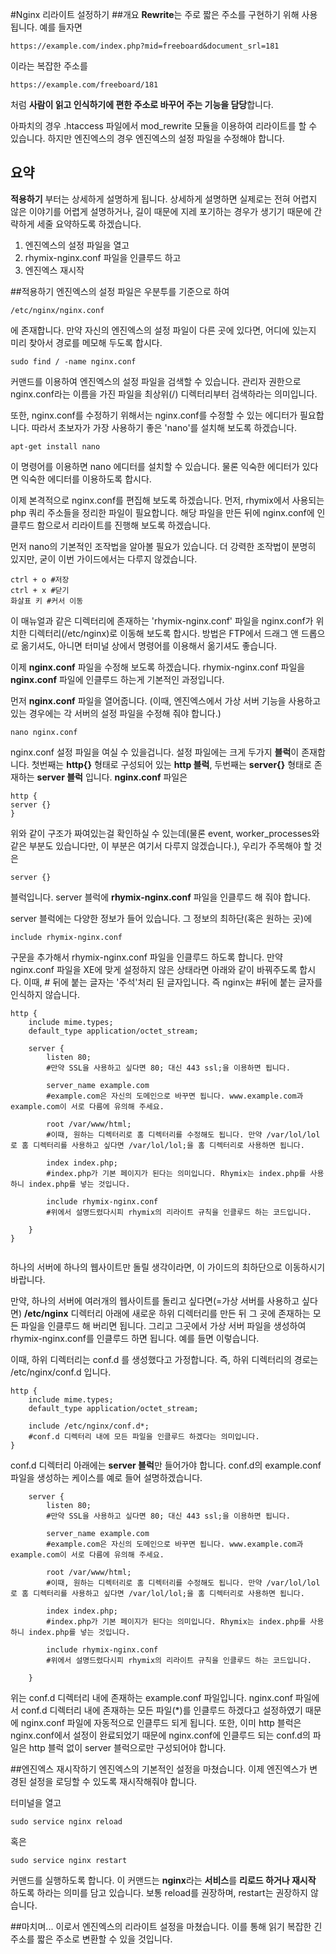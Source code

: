 #Nginx 리라이트 설정하기
##개요
**Rewrite**는 주로 짧은 주소를 구현하기 위해 사용됩니다. 예를 들자면


```
https://example.com/index.php?mid=freeboard&document_srl=181
```


이라는 복잡한 주소를


```
https://example.com/freeboard/181
```

처럼 **사람이 읽고 인식하기에 편한 주소로 바꾸어 주는 기능을 담당**합니다.

아파치의 경우 .htaccess 파일에서 mod_rewrite 모듈을 이용하여 리라이트를 할 수 있습니다. 하지만 엔진엑스의 경우 엔진엑스의 설정 파일을 수정해야 합니다.

## 요약
**적용하기** 부터는 상세하게 설명하게 됩니다. 상세하게 설명하면 실제로는 전혀 어렵지 않은 이야기를 어렵게 설명하거나, 길이 때문에 지레 포기하는 경우가 생기기 때문에 간략하게 세줄 요약하도록 하겠습니다.

1. 엔진엑스의 설정 파일을 열고
2. rhymix-nginx.conf 파일을 인클루드 하고
3. 엔진엑스 재시작

##적용하기
엔진엑스의 설정 파일은 우분투를 기준으로 하여

```
/etc/nginx/nginx.conf
```


에 존재합니다. 만약 자신의 엔진엑스의 설정 파일이 다른 곳에 있다면, 어디에 있는지 미리 찾아서 경로를 메모해 두도록 합시다.

```
sudo find / -name nginx.conf
```

커맨드를 이용하여 엔진엑스의 설정 파일을 검색할 수 있습니다. 관리자 권한으로 nginx.conf라는 이름을 가진 파일을 최상위(/) 디렉터리부터 검색하라는 의미입니다.

또한, nginx.conf를 수정하기 위해서는 nginx.conf를 수정할 수 있는 에디터가 필요합니다. 따라서 초보자가 가장 사용하기 좋은 'nano'를 설치해 보도록 하겠습니다.


```
apt-get install nano
```
    
    
이 명령어를 이용하면 nano 에디터를 설치할 수 있습니다. 물론 익숙한 에디터가 있다면 익숙한 에디터를 이용하도록 합시다.

이제 본격적으로 nginx.conf를 편집해 보도록 하겠습니다. 먼저, rhymix에서 사용되는 php 쿼리 주소들을 정리한 파일이 필요합니다. 해당 파일을 만든 뒤에 nginx.conf에 인클루드 함으로서 리라이트를 진행해 보도록 하겠습니다.

먼저 nano의 기본적인 조작법을 알아볼 필요가 있습니다. 더 강력한 조작법이 분명히 있지만, 굳이 이번 가이드에서는 다루지 않겠습니다.


```
ctrl + o #저장
ctrl + x #닫기
화살표 키 #커서 이동
```


이 매뉴얼과 같은 디렉터리에 존재하는 'rhymix-nginx.conf' 파일을 nginx.conf가 위치한 디렉터리(/etc/nginx)로 이동해 보도록 합시다. 방법은 FTP에서 드래그 앤 드롭으로 옮기셔도, 아니면 터미널 상에서 명령어를 이용해서 옮기셔도 좋습니다.

이제 **nginx.conf** 파일을 수정해 보도록 하겠습니다. rhymix-nginx.conf 파일을 **nginx.conf** 파일에 인클루드 하는게 기본적인 과정입니다.

먼저 **nginx.conf** 파일을 열어줍니다. (이때, 엔진엑스에서 가상 서버 기능을 사용하고 있는 경우에는 각 서버의 설정 파일을 수정해 줘야 합니다.)


```
nano nginx.conf
```


nginx.conf 설정 파일을 여실 수 있을겁니다. 설정 파일에는 크게 두가지 **블럭**이 존재합니다. 첫번째는 **http{}** 형태로 구성되어 있는 **http 블럭**, 두번째는 **server{}** 형태로 존재하는 **server 블럭** 입니다. **nginx.conf** 파일은


```
http {
server {}
}
```

위와 같이 구조가 짜여있는걸 확인하실 수 있는데(물론 event, worker_processes와 같은 부분도 있습니다만, 이 부분은 여기서 다루지 않겠습니다.), 우리가 주목해야 할 것은


```
server {}
```


블럭입니다. server 블럭에 **rhymix-nginx.conf** 파일을 인클루드 해 줘야 합니다.

server 블럭에는 다양한 정보가 들어 있습니다. 그 정보의 최하단(혹은 원하는 곳)에


```
include rhymix-nginx.conf
```


구문을 추가해서 rhymix-nginx.conf 파일을 인클루드 하도록 합니다. 만약 nginx.conf 파일을 XE에 맞게 설정하지 않은 상태라면 아래와 같이 바꿔주도록 합시다. 이때, # 뒤에 붙는 글자는 '주석'처리 된 글자입니다. 즉 nginx는 #뒤에 붙는 글자를 인식하지 않습니다.

```
http {
	include	mime.types;
	default_type application/octet_stream;
	
	server {
		listen 80;
		#만약 SSL을 사용하고 싶다면 80; 대신 443 ssl;을 이용하면 됩니다.
		
		server_name example.com
		#example.com은 자신의 도메인으로 바꾸면 됩니다. www.example.com과 example.com이 서로 다름에 유의해 주세요.
		
		root /var/www/html;
		#이때, 원하는 디렉터리로 홈 디렉터리를 수정해도 됩니다. 만약 /var/lol/lol로 홈 디렉터리를 사용하고 싶다면 /var/lol/lol;을 홈 디렉터리로 사용하면 됩니다.
		
		index index.php;
		#index.php가 기본 페이지가 된다는 의미입니다. Rhymix는 index.php를 사용하니 index.php를 넣는 것입니다.
		
		include rhymix-nginx.conf
		#위에서 설명드렸다시피 rhymix의 리라이트 규칙을 인클루드 하는 코드입니다.
		
	}
}
		
```
하나의 서버에 하나의 웹사이트만 돌릴 생각이라면, 이 가이드의 최하단으로 이동하시기 바랍니다.


만약, 하나의 서버에 여러개의 웹사이트를 돌리고 싶다면(=가상 서버를 사용하고 싶다면) **/etc/nginx** 디렉터리 아래에 새로운 하위 디렉터리를 만든 뒤 그 곳에 존재하는 모든 파일을 인클루드 해 버리면 됩니다. 그리고 그곳에서 가상 서버 파일을 생성하여 rhymix-nginx.conf를 인클루드 하면 됩니다. 예를 들면 이렇습니다.

이때, 하위 디렉터리는 conf.d 를 생성했다고 가정합니다. 즉, 하위 디렉터리의 경로는 /etc/nginx/conf.d 입니다.


```
http {
	include mime.types;
	default_type application/octet_stream;
	
	include /etc/nginx/conf.d*;
	#conf.d 디렉터리 내에 모든 파일을 인클루드 하겠다는 의미입니다.
}
```

conf.d 디렉터리 아래에는 **server 블럭**만 들어가야 합니다. conf.d의 example.conf 파일을 생성하는 케이스를 예로 들어 설명하겠습니다.

```
	server {
		listen 80;
		#만약 SSL을 사용하고 싶다면 80; 대신 443 ssl;을 이용하면 됩니다.
		
		server_name example.com
		#example.com은 자신의 도메인으로 바꾸면 됩니다. www.example.com과 example.com이 서로 다름에 유의해 주세요.
		
		root /var/www/html;
		#이때, 원하는 디렉터리로 홈 디렉터리를 수정해도 됩니다. 만약 /var/lol/lol로 홈 디렉터리를 사용하고 싶다면 /var/lol/lol;을 홈 디렉터리로 사용하면 됩니다.
		
		index index.php;
		#index.php가 기본 페이지가 된다는 의미입니다. Rhymix는 index.php를 사용하니 index.php를 넣는 것입니다.
		
		include rhymix-nginx.conf
		#위에서 설명드렸다시피 rhymix의 리라이트 규칙을 인클루드 하는 코드입니다.
		
	}
```

위는 conf.d 디렉터리 내에 존재하는 example.conf 파일입니다. nginx.conf 파일에서 conf.d 디렉터리 내에 존재하는 모든 파일(*)를 인클루드 하겠다고 설정하였기 때문에 nginx.conf 파일에 자동적으로 인클루드 되게 됩니다.
또한, 이미 http 블럭은 nginx.conf에서 설정이 완료되었기 때문에 nginx.conf에 인클루드 되는 conf.d의 파일은 http 블럭 없이 server 블럭으로만 구성되어야 합니다.


##엔진엑스 재시작하기
엔진엑스의 기본적인 설정을 마쳤습니다. 이제 엔진엑스가 변경된 설정을 로딩할 수 있도록 재시작해줘야 합니다.

터미널을 열고


```
sudo service nginx reload
```

혹은


```
sudo service nginx restart
```

커맨드를 실행하도록 합니다. 이 커맨드는 **nginx**라는 **서비스**를 **리로드 하거나 재시작** 하도록 하라는 의미를 담고 있습니다. 보통 reload를 권장하며, restart는 권장하지 않습니다.

##마치며...
이로서 엔진엑스의 리라이트 설정을 마쳤습니다. 이를 통해 읽기 복잡한 긴 주소를 짧은 주소로 변환할 수 있을 것입니다.
